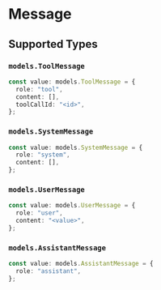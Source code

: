 # Message


## Supported Types

### `models.ToolMessage`

```typescript
const value: models.ToolMessage = {
  role: "tool",
  content: [],
  toolCallId: "<id>",
};
```

### `models.SystemMessage`

```typescript
const value: models.SystemMessage = {
  role: "system",
  content: [],
};
```

### `models.UserMessage`

```typescript
const value: models.UserMessage = {
  role: "user",
  content: "<value>",
};
```

### `models.AssistantMessage`

```typescript
const value: models.AssistantMessage = {
  role: "assistant",
};
```

